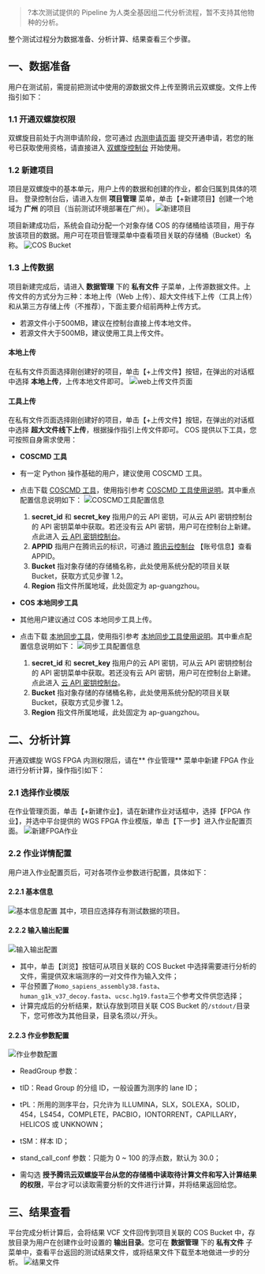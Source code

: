 >?本次测试提供的 Pipeline 为人类全基因组二代分析流程，暂不支持其他物种的分析。


整个测试过程分为数据准备、分析计算、结果查看三个步骤。

## 一、数据准备 ##
用户在测试前，需提前把测试中使用的源数据文件上传至腾讯云双螺旋。文件上传指引如下：
### 1.1 开通双螺旋权限 ###
双螺旋目前处于内测申请阶段，您可通过 [内测申请页面](https://cloud.tencent.com/act/apply/helix) 提交开通申请，若您的账号已获取使用资格，请直接进入 [双螺旋控制台](https://console.cloud.tencent.com/helix) 开始使用。

### 1.2 新建项目 ###
项目是双螺旋中的基本单元，用户上传的数据和创建的作业，都会归属到具体的项目。
登录控制台后，请进入左侧 **项目管理** 菜单，单击【+新建项目】创建一个地域为 **广州** 的项目（当前测试环境部署在广州）。
![新建项目](https://mc.qcloudimg.com/static/img/adf15e5565d506f6afc4f5cdb3fb2a07/image.png)

项目新建成功后，系统会自动分配一个对象存储 COS 的存储桶给该项目，用于存放该项目的数据。用户可在项目管理菜单中查看项目关联的存储桶（Bucket）名称。
![COS Bucket](https://mc.qcloudimg.com/static/img/261f27ccb63523a651a0943be2771797/COS+Bucket.png)


### 1.3 上传数据 ###
项目新建完成后，请进入 **数据管理** 下的 **私有文件** 子菜单，上传源数据文件。上传文件的方式分为三种：本地上传（Web 上传）、超大文件线下上传（工具上传）和从第三方存储上传（不推荐），下面主要介绍前两种上传方式。
- 若源文件小于500MB，建议在控制台直接上传本地文件。
- 若源文件大于500MB，建议使用工具上传文件。

#### 本地上传 
在私有文件页面选择刚创建好的项目，单击【+上传文件】按钮，在弹出的对话框中选择 **本地上传**，上传本地文件即可。
![web上传文件页面](https://mc.qcloudimg.com/static/img/771a25660e72828e5e746973b4defb4f/image.png)

#### 工具上传
在私有文件页面选择刚创建好的项目，单击【+上传文件】按钮，在弹出的对话框中选择 **超大文件线下上传**，根据操作指引上传文件即可。
COS 提供以下工具，您可按照自身需求使用：
- **COSCMD 工具**
 - 有一定 Python 操作基础的用户，建议使用 COSCMD 工具。

 - 点击下载 [COSCMD 工具](https://github.com/tencentyun/coscmd)，使用指引参考 [COSCMD 工具使用说明](/document/product/436/10976)。其中重点配置信息说明如下：
![COSCMD工具配置信息](https://mc.qcloudimg.com/static/img/cb4a6d9006514cbc54e71fe6db395064/image.png)
     1. **secret_id** 和 **secret_key**
指用户的云 API 密钥，可从云 API 密钥控制台的 API 密钥菜单中获取。若还没有云 API 密钥，用户可在控制台上新建。点此进入 [云 API 密钥控制台](https://console.cloud.tencent.com/capi)。
     2. **APPID**
指用户在腾讯云的标识，可通过 [腾讯云控制台](https://console.cloud.tencent.com/) 【账号信息】查看 APPID。
     3. **Bucket**
指对象存储的存储桶名称，此处使用系统分配的项目关联 Bucket，获取方式见步骤 1.2。
     4. **Region**
指文件所属地域，此处固定为 ap-guangzhou。

- **COS 本地同步工具**
 - 其他用户建议通过 COS 本地同步工具上传。

 - 点击下载 [本地同步工具](https://github.com/tencentyun/cos_sync_tools_v5 "COS同步工具")，使用指引参考 [本地同步工具使用说明](https://cloud.tencent.com/document/product/436/15392)。其中重点配置信息说明如下：
![同步工具配置信息](https://mc.qcloudimg.com/static/img/fcafb9aa397b49c39b720430d27f2350/image.png)
     1. **secret_id** 和 **secret_key**
指用户的云 API 密钥，可从云 API 密钥控制台的 API 密钥菜单中获取。若还没有云 API 密钥，用户可在控制台上新建。点此进入 [云 API 密钥控制台](https://console.cloud.tencent.com/capi)。
     2. **Bucket**
指对象存储的存储桶名称，此处使用系统分配的项目关联 Bucket，获取方式见步骤 1.2。
     3. **Region**
指文件所属地域，此处固定为 ap-guangzhou。

## 二、分析计算 ##
开通双螺旋 WGS FPGA 内测权限后，请在** 作业管理** 菜单中新建 FPGA 作业进行分析计算，操作指引如下：
### 2.1 选择作业模版 ###
在作业管理页面，单击【+新建作业】，请在新建作业对话框中，选择【FPGA 作业】，并选中平台提供的 WGS FPGA 作业模版，单击【下一步】进入作业配置页面。
![新建FPGA作业](https://mc.qcloudimg.com/static/img/cda1f8a4da89153700bc12037194e8bf/image.png)

### 2.2 作业详情配置 ###
用户进入作业配置页后，可对各项作业参数进行配置，具体如下：
#### 2.2.1 基本信息 ####
![基本信息配置](https://mc.qcloudimg.com/static/img/02f8b81f6d81fb491f844ffe5eaebe51/image.png)
其中，项目应选择存有测试数据的项目。

#### 2.2.2 输入输出配置 ####
![输入输出配置](https://mc.qcloudimg.com/static/img/6e7ae17c7cf87efb58d284d956769835/image.png)
-  其中，单击【浏览】按钮可从项目关联的 COS Bucket 中选择需要进行分析的文件，需提供双末端测序的一对文件作为输入文件；
- 平台预置了`Homo_sapiens_assembly38.fasta`、`human_g1k_v37_decoy.fasta`、`ucsc.hg19.fasta`三个参考文件供您选择；
- 计算完成后的分析结果，默认存放到项目关联 COS Bucket 的`/stdout/`目录下，您可修改为其他目录，目录名须以`/`开头。

#### 2.2.3 作业参数配置 ####
![作业参数配置](https://mc.qcloudimg.com/static/img/fef8494116763e4110c365fc980837ee/image.png)
- ReadGroup 参数：
 - tID：Read Group 的分组 ID，一般设置为测序的 lane ID；
 - tPL：所用的测序平台，只允许为 ILLUMINA，SLX，SOLEXA，SOLID，454，LS454，COMPLETE，PACBIO，IONTORRENT，CAPILLARY，HELICOS 或 UNKNOWN；
 - tSM：样本 ID；

- stand_call_conf 参数：只能为 0 ~ 100 的浮点数，默认为 30.0；

- 需勾选 **授予腾讯云双螺旋平台从您的存储桶中读取待计算文件和写入计算结果的权限**，平台才可以读取需要分析的文件进行计算，并将结果返回给您。

## 三、结果查看 ##
平台完成分析计算后，会将结果 VCF 文件回传到项目关联的 COS Bucket 中，存放目录为用户在创建作业时设置的 **输出目录**。您可在 **数据管理** 下的 **私有文件** 子菜单中，查看平台返回的测试结果文件，或将结果文件下载至本地做进一步的分析。
![结果文件](https://mc.qcloudimg.com/static/img/a2f07c6b2879b776496965fd78b3800c/image.png)
